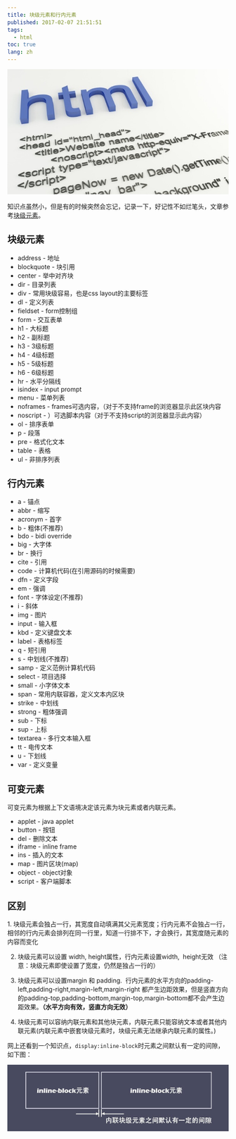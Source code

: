 ```yaml
---
title: 块级元素和行内元素
published: 2017-02-07 21:51:51
tags: 
  - html
toc: true
lang: zh
---
```


![2017020737869html图.jpg](../_images/块级元素和行内元素/2017020737869html图.jpg)

<!--more-->

知识点虽然小，但是有的时候突然会忘记，记录一下，好记性不如烂笔头，文章参考[块级元素](http://baike.baidu.com/link?url=4QRo4L9owtzWL13Kv0TRx_FRhnPkQxSjprOSgNBt0DQXf7ESvOmMhTNANGyof9CaQTpDi_lG0uTkfMHknQte6iVSKNvxpZjo_vd3WGlpFcfL8K3B0sHfxRC9IvPd1-ku)。

## 块级元素

* address - 地址
* blockquote - 块引用
* center - 举中对齐块
* dir - 目录列表
* div - 常用块级容易，也是css layout的主要标签
* dl - 定义列表
* fieldset - form控制组
* form - 交互表单
* h1 - 大标题
* h2 - 副标题
* h3 - 3级标题
* h4 - 4级标题
* h5 - 5级标题
* h6 - 6级标题
* hr - 水平分隔线
* isindex - input prompt
* menu - 菜单列表
* noframes - frames可选内容，（对于不支持frame的浏览器显示此区块内容
* noscript - ）可选脚本内容（对于不支持script的浏览器显示此内容）
* ol - 排序表单
* p - 段落
* pre - 格式化文本
* table - 表格
* ul - 非排序列表

## 行内元素

* a - 锚点
* abbr - 缩写
* acronym - 首字
* b - 粗体(不推荐)
* bdo - bidi override
* big - 大字体
* br - 换行
* cite - 引用
* code - 计算机代码(在引用源码的时候需要)
* dfn - 定义字段
* em - 强调
* font - 字体设定(不推荐)
* i - 斜体
* img - 图片
* input - 输入框
* kbd - 定义键盘文本
* label - 表格标签
* q - 短引用
* s - 中划线(不推荐)
* samp - 定义范例计算机代码
* select - 项目选择
* small - 小字体文本
* span - 常用内联容器，定义文本内区块
* strike - 中划线
* strong - 粗体强调
* sub - 下标
* sup - 上标
* textarea - 多行文本输入框
* tt - 电传文本
* u - 下划线
* var - 定义变量

## 可变元素

可变元素为根据上下文语境决定该元素为块元素或者内联元素。

* applet - java applet
* button - 按钮
* del - 删除文本
* iframe - inline frame
* ins - 插入的文本
* map - 图片区块(map)
* object - object对象
* script - 客户端脚本

## 区别

<p id="div-border-left-red">1. 块级元素会独占一行，其宽度自动填满其父元素宽度；行内元素不会独占一行，相邻的行内元素会排列在同一行里，知道一行排不下，才会换行，其宽度随元素的内容而变化

2.    块级元素可以设置 width, height属性，行内元素设置width,  height无效 <span id="inline-red">（注意：块级元素即使设置了宽度，仍然是独占一行的）</span>

3.    块级元素可以设置margin 和 padding.  行内元素的水平方向的padding-left,padding-right,margin-left,margin-right 都产生边距效果，但是竖直方向的padding-top,padding-bottom,margin-top,margin-bottom都不会产生边距效果。<span id="inline-red">**（水平方向有效，竖直方向无效）**</span>

4.    块级元素可以容纳内联元素和其他块元素，内联元素只能容纳文本或者其他内联元素<span id="inline-red">(内联元素中嵌套块级元素时，块级元素无法继承内联元素的属性。)</span></p>

网上还看到一个知识点，`display:inline-block`时元素之间默认有一定的间隙，如下图：

![2017020781662inline-block-white-space.jpg](../_images/块级元素和行内元素/2017020781662inline-block-white-space.jpg)
